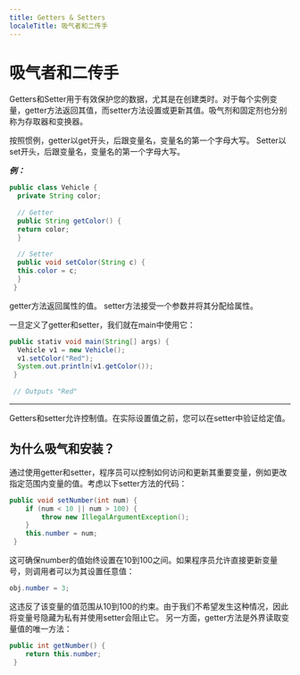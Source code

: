 ```yaml
---
title: Getters & Setters
localeTitle: 吸气者和二传手
---
```

# 吸气者和二传手

Getters和Setter用于有效保护您的数据，尤其是在创建类时。对于每个实例变量，getter方法返回其值，而setter方法设置或更新其值。吸气剂和固定剂也分别称为存取器和变换器。

按照惯例，getter以get开头，后跟变量名，变量名的第一个字母大写。 Setter以set开头，后跟变量名，变量名的第一个字母大写。

**_例：_**

```java
public class Vehicle { 
  private String color; 
 
  // Getter 
  public String getColor() { 
  return color; 
  } 
 
  // Setter 
  public void setColor(String c) { 
  this.color = c; 
  } 
 } 
```

getter方法返回属性的值。 setter方法接受一个参数并将其分配给属性。

一旦定义了getter和setter，我们就在main中使用它：

```java
public stativ void main(String[] args) { 
  Vehicle v1 = new Vehicle(); 
  v1.setColor("Red"); 
  System.out.println(v1.getColor()); 
 } 
 
 // Outputs "Red" 
```

* * *

Getters和setter允许控制值。在实际设置值之前，您可以在setter中验证给定值。

## 为什么吸气和安装？

通过使用getter和setter，程序员可以控制如何访问和更新其重要变量，例如更改指定范围内变量的值。考虑以下setter方法的代码：

```java
public void setNumber(int num) { 
    if (num < 10 || num > 100) { 
        throw new IllegalArgumentException(); 
    } 
    this.number = num; 
 } 
```

这可确保number的值始终设置在10到100之间。如果程序员允许直接更新变量号，则调用者可以为其设置任意值：

```java
obj.number = 3; 
```

这违反了该变量的值范围从10到100的约束。由于我们不希望发生这种情况，因此将变量号隐藏为私有并使用setter会阻止它。 另一方面，getter方法是外界读取变量值的唯一方法：

```java
public int getNumber() { 
    return this.number; 
 } 

```